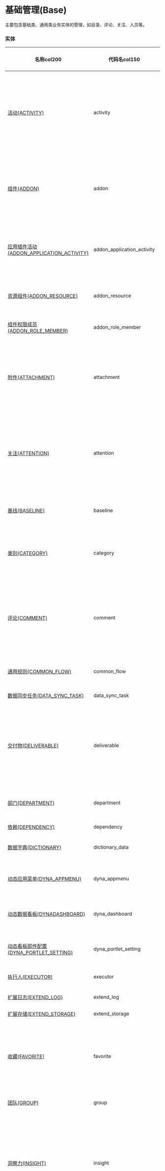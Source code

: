# 基础管理(Base) <!-- {docsify-ignore-all} -->

主要包含基础类、通用类业务实体的管理，如目录、评论、关注、人员等。

### 实体

|    名称col200   | 代码名col150      |  实体类型col150   | 存储模式col100 | 表名称col200   |    联合主键col100   |  主状态col100   |  权限控制col150  |  启用审计col100    |  备注col500  |
| --------  |------------| -----   |  --------|  --------|  --------|    -------- | -------- | -------- |-------- |
|[活动(ACTIVITY)](module/Base/activity)|activity|主实体|SQL|ACTIVITY|否|否|自控制|否|记录系统中用户或系统行为的日志，可以是实体属性更新、状态变更等。|
|[组件(ADDON)](module/Base/addon)|addon|主实体|SQL|ADDON|是|否|附属主实体控制（未映射自控）|否|存储系统子产品中的组件信息，例如：客户、需求、工作项等|
|[应用插件活动(ADDON_APPLICATION_ACTIVITY)](module/Base/addon_application_activity)|addon_application_activity|主实体|SQL|ADDON_APPLICATION_ACTIVITY|否|否|自控制|否|用于记录扩展插件应用的安装、卸载等活动|
|[资源组件(ADDON_RESOURCE)](module/Base/addon_resource)|addon_resource|主实体|SQL|ADDON|否|否|附属主实体控制（未映射自控）|否|存储项目品管理中资源组件的数据|
|[组件权限成员(ADDON_ROLE_MEMBER)](module/Base/addon_role_member)|addon_role_member|主实体|SQL|ADDON_ROLE_MEMBER|否|否|自控制|否|存储组件对应的成员|
|[附件(ATTACHMENT)](module/Base/attachment)|attachment|动态附属实体|SQL|ATTACHMENT|否|否|附属主实体控制（未映射自控）|否|与工作项或文档、需求等实体关联的文件，用于提供额外信息。|
|[关注(ATTENTION)](module/Base/attention)|attention|主实体|SQL|ATTENTION|是|否|附属主实体控制|否|允许用户标记重要的项目或信息，以便于跟踪和及时获取更新。|
|[基线(BASELINE)](module/Base/baseline)|baseline|主实体|SQL|BASELINE|否|否|附属主实体控制|否|用于查看和管理基线相关信息。|
|[类别(CATEGORY)](module/Base/category)|category|主实体|SQL|CATEGORY|否|否|自控制|否|逻辑上用于分类存储其他实体的容器。|
|[评论(COMMENT)](module/Base/comment)|comment|主实体|SQL|COMMENT|否|否|附属主实体控制|否|用于存储用户在需求、工单、工作项、页面、等内容上发布的评论。|
|[通用规则(COMMON_FLOW)](module/Base/common_flow)|common_flow|主实体|无存储||否|否|自控制|否|用于存储通用规则|
|[数据同步任务(DATA_SYNC_TASK)](module/Base/data_sync_task)|data_sync_task|主实体|SQL|DATA_SYNC_TASK|否|否|自控制|否|记录数据同步任务|
|[交付物(DELIVERABLE)](module/Base/deliverable)|deliverable|主实体|SQL|ATTACHMENT|否|否|附属主实体控制（未映射自控）|否|工作项中产出的具体成果物，包括文档、软件代码、报告等。|
|[部门(DEPARTMENT)](module/Base/department)|department|主实体|无存储||否|否|自控制|否|用于查看和管理企业的部门信息。|
|[依赖(DEPENDENCY)](module/Base/dependency)|dependency|主实体|SQL|relation|是|否|自控制|否||
|[数据字典(DICTIONARY)](module/Base/dictionary_data)|dictionary_data|主实体|SQL|DICTIONARY|否|否|自控制|否|用于记录基础数据字典。|
|[动态应用菜单(DYNA_APPMENU)](module/Base/dyna_appmenu)|dyna_appmenu|主实体|SQL|DYNA_APPMENU|否|否|自控制|否|配置动态菜单功能必备。|
|[动态数据看板(DYNADASHBOARD)](module/Base/dyna_dashboard)|dyna_dashboard|主实体|SQL|DYNADASHBOARD|否|否|附属主实体控制（未映射自控）|否|配置动态数据看板功能必备。|
|[动态看板部件配置(DYNA_PORTLET_SETTING)](module/Base/dyna_portlet_setting)|dyna_portlet_setting|主实体|无存储||否|否|自控制|否|动态看板部件配置信息|
|[执行人(EXECUTOR)](module/Base/executor)|executor|主实体|SQL|EXECUTOR|是|否|附属主实体控制|否||
|[扩展日志(EXTEND_LOG)](module/Base/extend_log)|extend_log|主实体|SQL|EXTEND_LOG|否|否|自控制|否|记录扩展日志|
|[扩展存储(EXTEND_STORAGE)](module/Base/extend_storage)|extend_storage|主实体|SQL|EXTEND_STORAGE|是|否|自控制|否|记录扩展存储|
|[收藏(FAVORITE)](module/Base/favorite)|favorite|主实体|SQL|FAVORITE|是|否|自控制|否|用户自定义的收藏记录，方便快速访问常用的实体或页面。|
|[团队(GROUP)](module/Base/group)|group|主实体|SQL|USER_GROUP|否|否|自控制|否|记录团队信息。|
|[洞察力(INSIGHT)](module/Base/insight)|insight|主实体|SQL|INSIGHT|否|否|自控制|否|用于存储报表标识类型等，通过重定向视图导向对应的报表视图，可使用view://机制|
|[岗位(JOB)](module/Base/job)|job|主实体|无存储||否|否|自控制|否|记录人员岗位信息。|
|[部门(LOCAL_DEPARTMENT)](module/Base/local_department)|local_department|主实体|SQL|LOCAL_DEPARTMENT|否|否|自控制|否|部门本地化数据|
|[企业用户(LOCAL_USER)](module/Base/local_user)|local_user|主实体|SQL|LOCAL_USER|否|否|自控制|否|企业用户本地化数据|
|[登录日志(LOGIN_LOG)](module/Base/login_log)|login_log|主实体|无存储||否|否|自控制|否|存储员工登录信息|
|[后台管理(MANAGEMENT)](module/Base/management)|management|主实体|无存储||否|否|自控制|否|用于后台管理界面展示。|
|[成员(MEMBER)](module/Base/member)|member|主实体|SQL|MEMBER|是|否|附属主实体控制（未映射自控）|否|公共成员实体。|
|[通知设置(NOTIFY_SETTING)](module/Base/notify_setting)|notify_setting|主实体|无存储||否|否|自控制|否|记录个人通知设置信息|
|[组织(ORGANIZATION)](module/Base/organization)|organization|主实体|无存储||否|否|自控制|否|用于查看和管理企业的组织信息。|
|[系统参数(PARAMETER)](module/Base/parameter)|parameter|主实体|SQL|PARAMETER|否|否|自控制|否|用于记录系统默认参数。|
|[文件夹(PORTFOLIO)](module/Base/portfolio)|portfolio|主实体|SQL|PORTFOLIO|否|否|自控制|否|用于项目集查看及管理，可以统一协调项目工作，把控整体进度。|
|[文件夹成员(PORTFOLIO_MEMBER)](module/Base/portfolio_member)|portfolio_member|关系实体|SQL|PORTFOLIO_MEMBER|是|否|附属主实体控制（未映射自控）|否|记录项目集团队中各个成员的角色·，方便管理和协作。|
|[职位(POSITION)](module/Base/position)|position|主实体|SQL|POSITION|否|否|自控制|否|管理人员职位信息|
|[最近访问(RECENT)](module/Base/recent)|recent|主实体|SQL|RECENT|是|否|自控制|否|记录用户最近访问过的实体记录，便于快速回溯和提高工作效率。|
|[引用索引(REFERENCES_INDEX)](module/Base/references_index)|references_index|主实体|无存储||否|否|自控制|否|引用索引|
|[关联(RELATION)](module/Base/relation)|relation|主实体|SQL|RELATION|是|否|附属主实体控制（未映射自控）|否|用于记录不同实体间的关系，如需求与工单、工作项与缺陷等。|
|[资源组件成员(RESOURCE_MEMBER)](module/Base/resource_member)|resource_member|主实体|无存储||否|否|自控制|否|存储不同资源组件所包含的成员|
|[角色(ROLE)](module/Base/role)|role|主实体|无存储||否|否|自控制|否|用于系统角色管理。|
|[系统角色成员(ROLE_MEMBER)](module/Base/role_member)|role_member|关系实体|无存储||是|否|附属主实体控制（未映射自控）|否|用于系统角色成员管理|
|[附件搜索(SEARCH_ATTACHMENT)](module/Base/search_attachment)|search_attachment|主实体|SQL|ATTACHMENT|否|否|自控制|否|高级搜索中的附件搜索。|
|[评论搜索(SEARCH_COMMENT)](module/Base/search_comment)|search_comment|主实体|SQL|COMMENT|否|否|自控制|否|高级搜索中的评论搜索。|
|[分组(SECTION)](module/Base/section)|section|主实体|SQL|SECTION|否|否|自控制|否|用于结构化管理需求、工单等。|
|[序列(SEQUENCE_GENERATOR)](module/Base/sequence_generator)|sequence_generator|主实体|SQL|SEQUENCE_GENERATOR|否|否|自控制|否|生成并存储唯一的序列号。|
|[企业(TEAM)](module/Base/team)|team|主实体|无存储||否|否|自控制|否|记录企业组织结构。|
|[规则模板(TEMPLATE_FLOW)](module/Base/template_flow)|template_flow|主实体|无存储||否|否|自控制|否|用于承载规则模板实体|
|[企业用户(USER)](module/Base/user)|user|主实体|无存储||否|否|自控制|否|记录使用PLM系统的用户信息。（无存储，通过外部服务获取用户数据）|
|[版本(VERSION)](module/Base/version)|version|主实体|SQL|VERSION|否|否|附属主实体控制（未映射自控）|否|用于管理和记录软件的版本历史和变更。|
|[附加数据版本(VERSION_DATA)](module/Base/version_data)|version_data|主实体|SQL|VERSION_DATA|否|否|自控制|否|用于管理和记录软件的版本附加数据历史和变更。|
|[视图主题设置(VIEW_THEME_SETTING)](module/Base/view_theme_setting)|view_theme_setting|主实体|无存储||否|否|自控制|否||
|[工作(WORK)](module/Base/work)|work|主实体|SQL|WORK|是|否|附属主实体控制（未映射自控）|否|用于查看及管理项目集所包含的具体项目清单。|
|[工时(WORKLOAD)](module/Base/workload)|workload|主实体|SQL|WORKLOAD|否|否|自控制|否|记录项目执行过程中各类工作的时间消耗。|
|[工时类别(WORKLOAD_TYPE)](module/Base/workload_type)|workload_type|主实体|SQL|WORKLOAD_TYPE|否|否|自控制|否|用于区分和管理工时记录的不同类别。|
|[工作台(WORKSPACE)](module/Base/workspace)|workspace|主实体|无存储||否|否|自控制|否|用于工作台界面展示。|

### ER图

|  中文名col200      |   代码名col150    |  备注col450  |
|  --------   |------------ |  -------- |
|[通用-关联\索引](er/base_relation)|base_relation||
|[组件管理](er/addon)|addon||
|[组织管理](er/org)|org||

